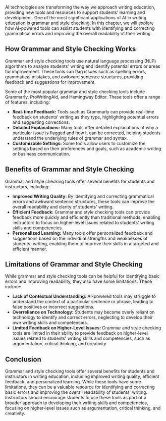 

AI technologies are transforming the way we approach writing education, providing new tools and resources to support students' learning and development. One of the most significant applications of AI in writing education is grammar and style checking. In this chapter, we will explore how AI-powered tools can assist students with identifying and correcting grammatical errors and improving the overall readability of their writing.

How Grammar and Style Checking Works
------------------------------------

Grammar and style checking tools use natural language processing (NLP) algorithms to analyze students' writing and identify potential errors or areas for improvement. These tools can flag issues such as spelling errors, grammatical mistakes, and awkward sentence structures, providing feedback and suggestions for improvement.

Some of the most popular grammar and style checking tools include Grammarly, ProWritingAid, and Hemingway Editor. These tools offer a range of features, including:

* **Real-time Feedback:** Tools such as Grammarly can provide real-time feedback on students' writing as they type, highlighting potential errors and suggesting corrections.
* **Detailed Explanations:** Many tools offer detailed explanations of why a particular issue is flagged and how it can be corrected, helping students understand the underlying rules of grammar and syntax.
* **Customizable Settings:** Some tools allow users to customize the settings based on their preferences and goals, such as academic writing or business communication.

Benefits of Grammar and Style Checking
--------------------------------------

Grammar and style checking tools offer several benefits for students and instructors, including:

* **Improved Writing Quality:** By identifying and correcting grammatical errors and awkward sentence structures, these tools can improve the overall readability and clarity of students' writing.
* **Efficient Feedback:** Grammar and style checking tools can provide feedback more quickly and efficiently than traditional methods, enabling instructors to focus on higher-level issues related to students' writing skills and competencies.
* **Personalized Learning:** Many tools offer personalized feedback and suggestions based on the individual strengths and weaknesses of students' writing, enabling them to improve their skills in a targeted and efficient manner.

Limitations of Grammar and Style Checking
-----------------------------------------

While grammar and style checking tools can be helpful for identifying basic errors and improving readability, they also have some limitations. These include:

* **Lack of Contextual Understanding:** AI-powered tools may struggle to understand the context of a particular sentence or phrase, leading to false positives or incorrect suggestions.
* **Overreliance on Technology:** Students may become overly reliant on technology to identify and correct errors, neglecting to develop their own writing skills and competencies.
* **Limited Feedback on Higher-Level Issues:** Grammar and style checking tools are limited in their ability to provide feedback on higher-level issues related to students' writing skills and competencies, such as argumentation, critical thinking, and creativity.

Conclusion
----------

Grammar and style checking tools offer several benefits for students and instructors in writing education, including improved writing quality, efficient feedback, and personalized learning. While these tools have some limitations, they can be a valuable resource for identifying and correcting basic errors and improving the overall readability of students' writing. Instructors should encourage students to use these tools as part of a broader approach to developing their writing skills and competencies, focusing on higher-level issues such as argumentation, critical thinking, and creativity.
